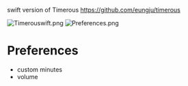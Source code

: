 swift version of Timerous
https://github.com/eungju/timerous


![Timerouswift.png](https://raw.github.com/wookay/swiftcat/master/samples/Timerouswift/screenshot/Timerouswift.png)
![Preferences.png](https://raw.github.com/wookay/swiftcat/master/samples/Timerouswift/screenshot/Preferences.png)


# Preferences
 * custom minutes
 * volume
